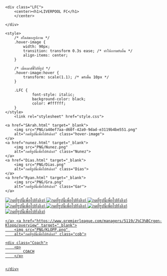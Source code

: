 <!DOCTYPE html>
<html lang="th">
<head>
    <meta charset="UTF-8">
    <meta name="viewport" content="width=device-width, initial-scale=1.0">
    <title>BEST XI</title>

    <div class="LFC">
        <center><h1>LIVERPOOL FC</h1>
        </center> 
        
    </div>
        
    <style>
        /* สไตล์ของรูปภาพ */
        .hover-image {
            width: 90px;
            transition: transform 0.3s ease; /* ทำให้การขยับลื่น */
            align-items: center;
        }

        /* เมื่อเมาส์ชี้ไปที่รูป */
        .hover-image:hover {
            transform: scale(1.1); /* ขยับขึ้น 10px */
        }

        .LFC {
                font-style: italic;
                background-color: black;
                color: #ffffff;
        }
    </style>
        <link rel="stylesheet" href="style.css">
</head>
<body>

    <a href="SArah.html" target="_blank">
        <img src="PNG/a40ef7aa-d60f-42a9-9dad-e3119b4be551.png" 
        alt="กดที่รูปนี้เพื่อไปยังลิงก์" class="hover-image">
    </a>
    <a href="nunez.html" target="_blank">
        <img src="PNG/Nunez.png" 
        alt="กดที่รูปนี้เพื่อไปยังลิงก์" class="Nunez">
    </a>
    <a href="Dias.html" target="_blank">
        <img src="PNG/Dias.png" 
        alt="กดที่รูปนี้เพื่อไปยังลิงก์" class="Dias">
    </a>
    <a href="Ryan.html" target="_blank">
        <img src="PNG/Gra.png" 
        alt="กดที่รูปนี้เพื่อไปยังลิงก์" class="Gar">
    </a>
 <a href="Mac.html" target="_blank">
        <img src="PNG/mac.png" 
        alt="กดที่รูปนี้เพื่อไปยังลิงก์" class="Mac">
    </a> <a href="Szo.html" target="_blank">
        <img src="PNG/Szo.png" 
        alt="กดที่รูปนี้เพื่อไปยังลิงก์" class="Szo">
    </a>
     </a> <a href="Ro.html" target="_blank">
        <img src="PNG/Ro.png" 
        alt="กดที่รูปนี้เพื่อไปยังลิงก์" class="Ro">
    </a>
     </a> <a href="ko.html" target="_blank">
        <img src="PNG/Ko.png" 
        alt="กดที่รูปนี้เพื่อไปยังลิงก์" class="Ko">
    </a>
     </a> <a href="van.html" target="_blank">
        <img src="PNG/Van.png" 
        alt="กดที่รูปนี้เพื่อไปยังลิงก์" class="Van">
    </a>
     </a> <a href="66.html" target="_blank">
        <img src="PNG/66.png" 
        alt="กดที่รูปนี้เพื่อไปยังลิงก์" class="Tren">
    </a>
     </a> <a href="Ali.html" target="_blank">
        <img src="PNG/ALI.png" 
        alt="กดที่รูปนี้เพื่อไปยังลิงก์" class="Ali">
   
    </a> <a href="https://www.premierleague.com/managers/5119/J%C3%BCrgen-Klopp/overview" target="_blank">
        <img src="PNG/KLOPP.png" 
        alt="กดที่รูปนี้เพื่อไปยังลิงก์" class="cob">
    
    <div class="Coach">
        <p>
            COACH
        </p>


    </div>
</body>
</html>

